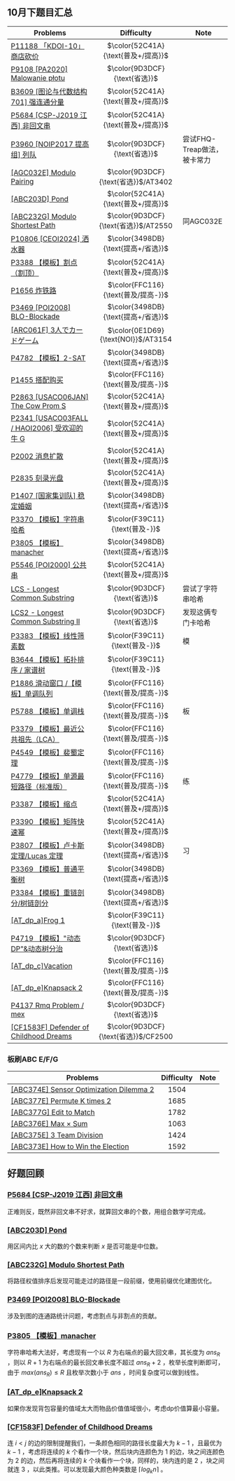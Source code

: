 ## 10月下题目汇总

| Problems | Difficulty | Note |
| -------- | :--------: | ---- |
|[P11188 「KDOI-10」商店砍价](https://www.luogu.com.cn/problem/P11188)|$\color{52C41A}{\text{普及+/提高}}$|
|[P9108 [PA2020] Malowanie płotu](https://www.luogu.com.cn/problem/P9108)|$\color{9D3DCF}{\text{省选}}$|
|[B3609 [图论与代数结构 701] 强连通分量](https://www.luogu.com.cn/problem/B3609)|$\color{52C41A}{\text{普及+/提高}}$|
|[P5684 [CSP-J2019 江西] 非回文串](https://www.luogu.com.cn/problem/P5684)|$\color{52C41A}{\text{普及+/提高}}$|
|[P3960 [NOIP2017 提高组] 列队](https://www.luogu.com.cn/problem/P3960)|$\color{9D3DCF}{\text{省选}}$|尝试FHQ-Treap做法，被卡常力|
|[[AGC032E] Modulo Pairing](https://www.luogu.com.cn/problem/AT_agc032_e)|$\color{9D3DCF}{\text{省选}}$/AT3402|
|[[ABC203D] Pond](https://www.luogu.com.cn/problem/AT_abc203_d)|$\color{52C41A}{\text{普及+/提高}}$|
|[[ABC232G] Modulo Shortest Path](https://www.luogu.com.cn/problem/AT_abc232_g)|$\color{9D3DCF}{\text{省选}}$/AT2550|同AGC032E|
|[P10806 [CEOI2024] 洒水器](https://www.luogu.com.cn/problem/P10806)|$\color{3498DB}{\text{提高+/省选}}$|
|[P3388 【模板】割点（割顶）](https://www.luogu.com.cn/problem/P3388)|$\color{52C41A}{\text{普及+/提高}}$|
|[P1656 炸铁路](https://www.luogu.com.cn/problem/P1656)|$\color{FFC116}{\text{普及/提高-}}$|
|[P3469 [POI2008] BLO-Blockade](https://www.luogu.com.cn/problem/P3469)|$\color{3498DB}{\text{提高+/省选}}$|
|[[ARC061F] 3人でカードゲーム](https://www.luogu.com.cn/problem/AT_arc061_d)|$\color{0E1D69}{\text{NOI}}$/AT3154|
|[P4782 【模板】2-SAT](https://www.luogu.com.cn/problem/P4782)|$\color{3498DB}{\text{提高+/省选}}$|
|[P1455 搭配购买](https://www.luogu.com.cn/problem/P1455)|$\color{FFC116}{\text{普及/提高-}}$|
|[P2863 [USACO06JAN] The Cow Prom S](https://www.luogu.com.cn/problem/P2863)|$\color{52C41A}{\text{普及+/提高}}$|
|[P2341 [USACO03FALL / HAOI2006] 受欢迎的牛 G](https://www.luogu.com.cn/problem/P2341)|$\color{52C41A}{\text{普及+/提高}}$|
|[P2002 消息扩散](https://www.luogu.com.cn/problem/P2002)|$\color{52C41A}{\text{普及+/提高}}$|
|[P2835 刻录光盘](https://www.luogu.com.cn/problem/P2835)|$\color{52C41A}{\text{普及+/提高}}$|
|[P1407 [国家集训队] 稳定婚姻](https://www.luogu.com.cn/problem/P1407)|$\color{3498DB}{\text{提高+/省选}}$|
|[P3370 【模板】字符串哈希](https://www.luogu.com.cn/problem/P3370)|$\color{F39C11}{\text{普及-}}$|
|[P3805 【模板】manacher](https://www.luogu.com.cn/problem/P3805)|$\color{3498DB}{\text{提高+/省选}}$|
|[P5546 [POI2000] 公共串](https://www.luogu.com.cn/problem/P5546)|$\color{52C41A}{\text{普及+/提高}}$|
|[LCS - Longest Common Substring](https://www.luogu.com.cn/problem/SP1811)|$\color{9D3DCF}{\text{省选}}$|尝试了字符串哈希|
|[LCS2 - Longest Common Substring II](https://www.luogu.com.cn/problem/SP1812)|$\color{9D3DCF}{\text{省选}}$|发现这俩专门卡哈希|
|[P3383 【模板】线性筛素数](https://www.luogu.com.cn/problem/P3383)|$\color{F39C11}{\text{普及-}}$|模|
|[B3644 【模板】拓扑排序 / 家谱树](https://www.luogu.com.cn/problem/B3644)|$\color{F39C11}{\text{普及-}}$|
|[P1886 滑动窗口 /【模板】单调队列](https://www.luogu.com.cn/problem/P1886)|$\color{FFC116}{\text{普及/提高-}}$|
|[P5788 【模板】单调栈](https://www.luogu.com.cn/problem/P5788)|$\color{FFC116}{\text{普及/提高-}}$|板|
|[P3379 【模板】最近公共祖先（LCA）](https://www.luogu.com.cn/problem/P3379)|$\color{FFC116}{\text{普及/提高-}}$|
|[P4549 【模板】裴蜀定理](https://www.luogu.com.cn/problem/P4549)|$\color{FFC116}{\text{普及/提高-}}$|
|[P4779 【模板】单源最短路径（标准版）](https://www.luogu.com.cn/problem/P4779)|$\color{FFC116}{\text{普及/提高-}}$|练|
|[P3387 【模板】缩点](https://www.luogu.com.cn/problem/P3387)|$\color{52C41A}{\text{普及+/提高}}$|
|[P3390 【模板】矩阵快速幂](https://www.luogu.com.cn/problem/P3390)|$\color{52C41A}{\text{普及+/提高}}$|
|[P3807 【模板】卢卡斯定理/Lucas 定理](https://www.luogu.com.cn/problem/P3807)|$\color{3498DB}{\text{提高+/省选}}$|习|
|[P3369 【模板】普通平衡树](https://www.luogu.com.cn/problem/P3369)|$\color{3498DB}{\text{提高+/省选}}$|
|[P3384 【模板】重链剖分/树链剖分](https://www.luogu.com.cn/problem/P3384)|$\color{3498DB}{\text{提高+/省选}}$|
|[[AT_dp_a]Frog 1](https://www.luogu.com.cn/problem/AT_dp_a)|$\color{F39C11}{\text{普及-}}$|
|[P4719 【模板】"动态 DP"&动态树分治](https://www.luogu.com.cn/problem/P4719)|$\color{9D3DCF}{\text{省选}}$|
|[[AT_dp_c]Vacation](https://www.luogu.com.cn/problem/AT_dp_c)|$\color{FFC116}{\text{普及/提高-}}$|
|[[AT_dp_e]Knapsack 2](https://www.luogu.com.cn/problem/AT_dp_e)|$\color{FFC116}{\text{普及/提高-}}$|
|[P4137 Rmq Problem / mex](https://www.luogu.com.cn/problem/P4137)|$\color{9D3DCF}{\text{省选}}$|
|[[CF1583F] Defender of Childhood Dreams](https://codeforces.com/problemset/problem/1583/F)|$\color{9D3DCF}{\text{省选}}$/CF2500|

### 板刷ABC E/F/G

| Problems | Difficulty | Note |
| -------- | :--------: | ---- |
|[[ABC374E] Sensor Optimization Dilemma 2](https://www.luogu.com.cn/problem/AT_abc374_e)|1504|
|[[ABC377E] Permute K times 2](https://atcoder.jp/contests/abc377/tasks/abc377_e)|1685|
|[[ABC377G] Edit to Match](https://atcoder.jp/contests/abc377/tasks/abc377_g)|1782|
|[[ABC376E] Max × Sum](https://atcoder.jp/contests/abc376/tasks/abc376_e)|1063|
|[[ABC375E] 3 Team Division](https://atcoder.jp/contests/abc375/tasks/abc375_e)|1424|
|[[ABC373E] How to Win the Election](https://www.luogu.com.cn/problem/AT_abc373_e)|1592|

## 好题回顾

### [P5684 [CSP-J2019 江西] 非回文串](https://www.luogu.com.cn/problem/P5684)

正难则反，既然非回文串不好求，就算回文串的个数，用组合数学可完成。

### [[ABC203D] Pond](https://www.luogu.com.cn/problem/AT_abc203_d)

用区间内比 $x$ 大的数的个数来判断 $x$ 是否可能是中位数。

### [[ABC232G] Modulo Shortest Path](https://www.luogu.com.cn/problem/AT_abc232_g)

将路径权值排序后发现可能走过的路径是一段前缀，使用前缀优化建图优化。

### [P3469 [POI2008] BLO-Blockade](https://www.luogu.com.cn/problem/P3469)

涉及到图的连通路统计问题，考虑割点与非割点的贡献。

### [P3805 【模板】manacher](https://www.luogu.com.cn/problem/P3805)

字符串哈希大法好，考虑现有一个以 $R$ 为右端点的最大回文串，其长度为 $ans_R$ ，则以 $R+1$ 为右端点的最长回文串长度不超过 $ans_R+2$ ，枚举长度判断即可，由于 $max(ans_R) \leq R$ 且枚举次数小于 $ans$ ，时间复杂度可以做到线性。

### [[AT_dp_e]Knapsack 2](https://www.luogu.com.cn/problem/AT_dp_e)

如果你发现背包容量的值域太大而物品价值值域很小，考虑dp价值算最小容量。

### [[CF1583F] Defender of Childhood Dreams](https://codeforces.com/problemset/problem/1583/F)

连 $i<j$ 的边的限制提醒我们，一条颜色相同的路径长度最大为 $k-1$ ，且最优为 $k-1$ ，考虑将连续的 $k$ 个看作一个块，然后块内连颜色为 $1$ 的边，块之间连颜色为 $2$ 的边，然后再将连续的 $k$ 个块看作一个块，同样的，块内连的是 $2$ ，块之间就连 $3$ ，以此类推。可以发现最大颜色种类数是 $\lceil log_k n \rceil$ 。
